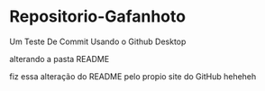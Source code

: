# Repositorio-Gafanhoto
Um Teste De Commit Usando o Github Desktop

alterando a pasta README

fiz essa alteração do README pelo propio site do GitHub heheheh
